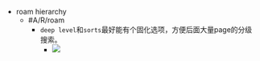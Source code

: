 - roam hierarchy
    - #A/R/roam
        - `deep level`和`sorts`最好能有个固化选项，方便后面大量page的分级搜索。
            - ![](https://firebasestorage.googleapis.com/v0/b/firescript-577a2.appspot.com/o/imgs%2Fapp%2FInsightSphere%2FwJmI-hY_9f.png?alt=media&token=f63cc620-8078-49a0-8269-2c7c979fa521)
